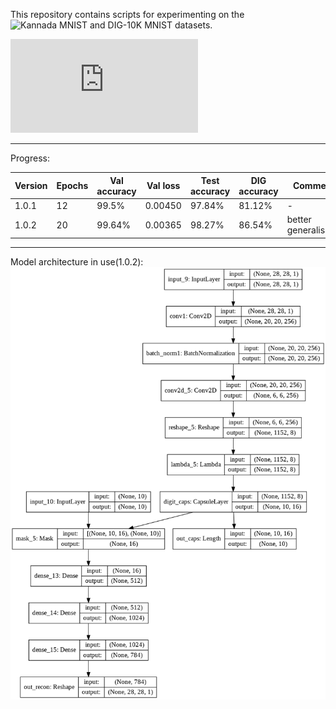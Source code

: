 This repository contains scripts for experimenting on the ![Kannada MNIST and DIG-10K MNIST datasets](https://towardsdatascience.com/a-new-handwritten-digits-dataset-in-ml-town-kannada-mnist-69df0f2d1456).

![Original paper](https://arxiv.org/pdf/1908.01242.pdf)

--------------------------------------------------------------------------------------------------------------------------------------------------------------------------------------

Progress:


|    Version    |     Epochs    | Val accuracy  |    Val loss   | Test accuracy | DIG accuracy  |     Comments  |
| ------------- | ------------- | ------------- | ------------- | ------------- | ------------- | ------------- |
|     1.0.1     |       12      |     99.5%     |    0.00450    |     97.84%    |     81.12%    |      -        |
|     1.0.2     |       20      |     99.64%    |    0.00365    |     98.27%    |     86.54%    | better generalisation |

---------------------------------------------------------------------------------------------------------------------------------------------------------------------------------------


Model architecture in use(1.0.2):
![Model architecture in use:](https://github.com/Utkarsh87/Capsule-Networks/blob/master/kannada%20mnist/images/model.png)
